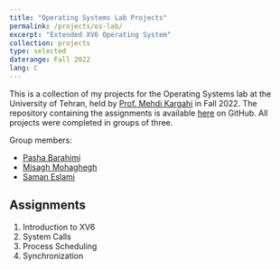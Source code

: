 ```yaml
---
title: "Operating Systems Lab Projects"
permalink: /projects/os-lab/
excerpt: "Extended XV6 Operating System"
collection: projects
type: selected
daterange: Fall 2022
lang: C
---
```


This is a collection of my projects for the Operating Systems lab at the University of Tehran, held by [Prof. Mehdi Kargahi](https://scholar.google.com/citations?user=oH19bK4AAAAJ&hl=en) in Fall 2022. The repository containing the assignments is available [here](https://github.com/PashaBarahimi/Operating-System-Lab-Projects) on GitHub. All projects were completed in groups of three.

Group members:

- [Pasha Barahimi](https://github.com/PashaBarahimi)
- [Misagh Mohaghegh](https://github.com/MisaghM)
- [Saman Eslami](https://github.com/SamanEN)

## Assignments

1. Introduction to XV6
2. System Calls
3. Process Scheduling
4. Synchronization
